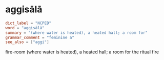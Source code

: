 # aggisālā

``` toml
dict_label = "NCPED"
word = "aggisālā"
summary = "(where water is heated), a heated hall; a room for"
grammar_comment = "feminine a"
see_also = ["aggi"]
```

fire\-room (where water is heated), a heated hall; a room for the ritual fire

